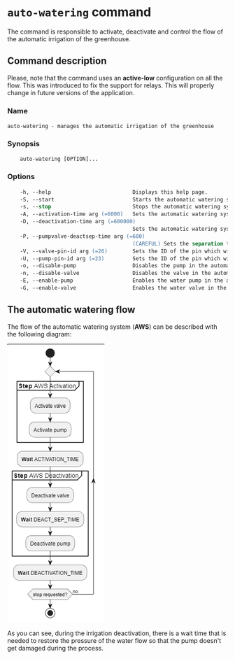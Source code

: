 # `auto-watering` command

The command is responsible to activate, deactivate and control the flow of the automatic irrigation of the greenhouse.

## Command description

Please, note that the command uses an **active-low** configuration on all the flow. This was introduced to fix the support for relays. This will properly change in future versions of the application.

### Name

    auto-watering - manages the automatic irrigation of the greenhouse

### Synopsis

        auto-watering [OPTION]...

### Options

```ps
    -h, --help                          Displays this help page.
    -S, --start                         Starts the automatic watering system in Daily-Cycle mode.
    -s, --stop                          Stops the automatic watering system waiting for resources to be released.
    -A, --activation-time arg (=6000)   Sets the automatic watering system activation time (expressed in ms).
    -D, --deactivation-time arg (=600000)
                                        Sets the automatic watering system deactivation time (expressed in ms).
    -P, --pumpvalve-deactsep-time arg (=600)
                                        (CAREFUL) Sets the separation time (espressed in ms) between the pump deactivation and the valve one. WARNING: PLAYING WITH THIS CONFIGURATION MAY LEAD TO HARDWARE FAILURE. USE WITH CAUTION.
    -V, --valve-pin-id arg (=26)        Sets the ID of the pin which will receive the output jumpers that will power up the water valve.
    -U, --pump-pin-id arg (=23)         Sets the ID of the pin which will receive the output jumpers that will power up the water pump.
    -o, --disable-pump                  Disables the pump in the automatic watering system cycles.
    -n, --disable-valve                 Disables the valve in the automatic watering system cycles.
    -E, --enable-pump                   Enables the water pump in the automatic watering system cycles.
    -G, --enable-valve                  Enables the water valve in the automatic watering system cycles.

```

## The automatic watering flow

The flow of the automatic watering system (**AWS**) can be described with the following diagram:

![Alt text](aws-flow.png)

As you can see, during the irrigation deactivation, there is a wait time that is needed to restore the pressure of the water flow so that the pump doesn't get damaged during the process.
